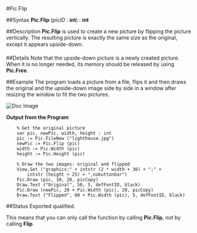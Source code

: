 
#Pic.Flip

##Syntax
**Pic.Flip** (_picID_ : **int**) : **int**


##Description
**Pic.Flip** is used to create a new picture by flipping the picture vertically. The resulting picture is exactly the same size as the original, except it appears &#147;upside-down&#148;. 


##Details
Note that the upside-down picture is a newly created picture. When it is no longer needed, its memory should be released by using **Pic.Free**.


##Example
The program loads a picture from a file, flips it and then draws the original and the upside-down image side by side in a window after resizing the window to fit the two pictures.



![Doc Image](pic_flip01.gif)

**Output from the Program**

        % Get the original picture
        var pic, newPic, width, height : int
        pic := Pic.FileNew ("lighthouse.jpg")
        newPic := Pic.Flip (pic)
        width := Pic.Width (pic)
        height := Pic.Height (pic)
        
        % Draw the two images: original and flipped
        View.Set ("graphics:" + intstr (2 * width + 30) + ";" + 
            intstr (height + 25) + ",nobuttonbar")
        Pic.Draw (pic, 10, 20, picCopy)
        Draw.Text ("Original", 50, 5, defFontID, black)
        Pic.Draw (newPic, 20 + Pic.Width (pic), 20, picCopy)
        Draw.Text ("Flipped", 60 + Pic.Width (pic), 5, defFontID, black) 
        
##Status
Exported qualified.

This means that you can only call the function by calling **Pic.Flip**, not by calling **Flip**.

